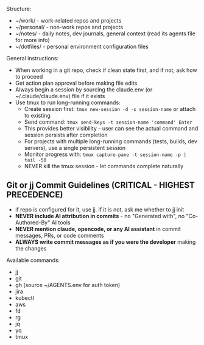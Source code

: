 Structure:
- ~/work/ - work-related repos and projects
- ~/personal/ - non-work repos and projects
- ~/notes/ - daily notes, dev journals, general context (read its agents file for more info)
- ~/dotfiles/ - personal environment configuration files

General instructions:
- When working in a git repo, check if clean state first, and if not, ask how to proceed
- Get action plan approval before making file edits
- Always begin a session by sourcing the claude.env (or ~/.claude/claude.env) file if it exists
- Use tmux to run long-running commands:
  - Create session first: `tmux new-session -d -s session-name` or attach to existing
  - Send command: `tmux send-keys -t session-name 'command' Enter`
  - This provides better visibility - user can see the actual command and session persists after completion
  - For projects with multiple long-running commands (tests, builds, dev servers), use a single persistent session
  - Monitor progress with: `tmux capture-pane -t session-name -p | tail -50`
  - NEVER kill the tmux session - let commands complete naturally

## Git or jj Commit Guidelines (CRITICAL - HIGHEST PRECEDENCE)
- if repo is configured for it, use jj. if it is not, ask me whether to jj init
- **NEVER include AI attribution in commits** - no "Generated with", no "Co-Authored-By" AI tools
- **NEVER mention claude, opencode, or any AI assistant** in commit messages, PRs, or code comments
- **ALWAYS write commit messages as if you were the developer** making the changes

Available commands:
- jj
- git
- gh (source ~/AGENTS.env for auth token)
- jira
- kubectl
- aws
- fd
- rg
- jq
- yq
- tmux
